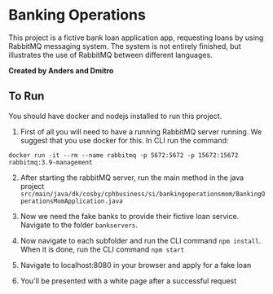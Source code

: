 # Banking Operations

This project is a fictive bank loan application app, 
requesting loans by using RabbitMQ messaging system.
The system is not entirely finished, but illustrates 
the use of RabbitMQ between different languages.

**Created by Anders and Dmitro**

## To Run
You should have docker and nodejs installed to run this project.

1. First of all you will need to have a running RabbitMQ server running. 
We suggest that you use docker for this. 
In CLI run the command: 

```docker run -it --rm --name rabbitmq -p 5672:5672 -p 15672:15672 rabbitmq:3.9-management```

2. After starting the rabbitMQ server, run the main method in the java project ```src/main/java/dk/cosby/cphbusiness/si/bankingoperationsmom/BankingOperationsMomApplication.java```

3. Now we need the fake banks to provide their fictive loan service. Navigate to the folder ```bankservers```.

4. Now navigate to each subfolder and run the CLI command ```npm install```. When
it is done, run the CLI command ```npm start```

5. Navigate to localhost:8080 in your browser and apply for a fake loan

6. You'll be presented with a white page after a successful request